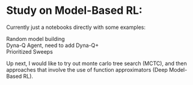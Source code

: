 # Study on Model-Based RL:

Currently just a notebooks directly with some examples:

   Random model building  
   Dyna-Q Agent, need to add Dyna-Q+   
   Prioritized Sweeps  

Up next, I would like to try out monte carlo tree search (MCTC), and then approaches that
involve the use of function approximators (Deep Model-Based RL).
